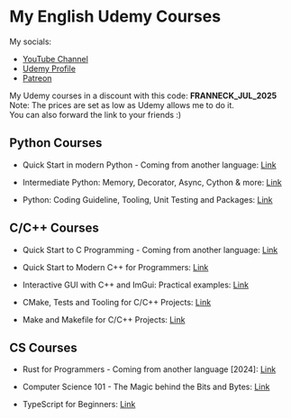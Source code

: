 # My English Udemy Courses

My socials:

- [YouTube Channel](https://www.youtube.com/@franneckcs3798)
- [Udemy Profile](https://www.udemy.com/user/jan-schaffranek/)
- [Patreon](https://patreon.com/user?u=11874131)

My Udemy courses in a discount with this code: **FRANNECK_JUL_2025**  
Note: The prices are set as low as Udemy allows me to do it.  
You can also forward the link to your friends :)

## Python Courses

- Quick Start in modern Python - Coming from another language:
[Link](https://www.udemy.com/course/quick-start-in-modern-python-coming-from-another-language/?couponCode=FRANNECK_JUL_2025)

- Intermediate Python: Memory, Decorator, Async, Cython & more:
[Link](https://www.udemy.com/course/intermediate-python-memory-decorator-async-cython-more/?couponCode=FRANNECK_JUL_2025)

- Python: Coding Guideline, Tooling, Unit Testing and Packages:
[Link](https://www.udemy.com/course/python-coding-guidelines-tooling-testing-and-packaging/?couponCode=FRANNECK_JUL_2025)

## C/C++ Courses

- Quick Start to C Programming - Coming from another language:
[Link](https://www.udemy.com/course/quick-start-to-c-programming-coming-from-another-language/?couponCode=FRANNECK_JUL_2025)

- Quick Start to Modern C++ for Programmers:
[Link](https://www.udemy.com/course/quick-start-to-modern-c-for-programmers/?couponCode=FRANNECK_JUL_2025)

- Interactive GUI with C++ and ImGui: Practical examples:
[Link](https://www.udemy.com/course/interactive-gui-with-c-and-imgui-practical-examples/?couponCode=FRANNECK_JUL_2025)

- CMake, Tests and Tooling for C/C++ Projects:
[Link](https://www.udemy.com/course/cmake-tests-and-tooling-for-cc-projects/?couponCode=FRANNECK_JUL_2025)

- Make and Makefile for C/C++ Projects:
[Link](https://www.udemy.com/course/make-and-makefile-for-cc-projects-2022-edition/?couponCode=FRANNECK_JUL_2025)

## CS Courses

- Rust for Programmers - Coming from another language \[2024\]:
[Link](https://www.udemy.com/course/rust-for-programmers-coming-from-another-language-2024/?couponCode=FRANNECK_JUL_2025)

- Computer Science 101 - The Magic behind the Bits and Bytes:
[Link](https://www.udemy.com/course/computer-science-101-the-magic-behind-the-bits-and-bytes/?couponCode=FRANNECK_JUL_2025)

- TypeScript for Beginners:
[Link](https://www.udemy.com/course/typescript-for-beginners-u/?couponCode=FRANNECK_JUL_2025)
